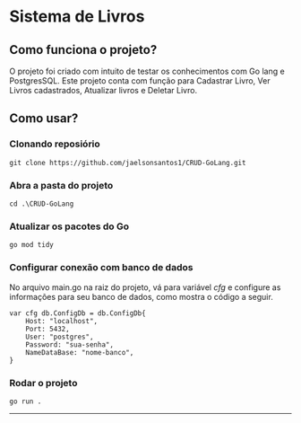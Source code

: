 # Sistema de Livros

## Como funciona o projeto?
O projeto foi criado com intuito de testar os conhecimentos com Go lang e PostgresSQL. Este projeto conta com função para Cadastrar Livro, Ver Livros cadastrados, Atualizar livros e Deletar Livro.

## Como usar?
### Clonando reposiório
`git clone https://github.com/jaelsonsantos1/CRUD-GoLang.git`

### Abra a pasta do projeto
`cd .\CRUD-GoLang`

### Atualizar os pacotes do Go
`go mod tidy`

### Configurar conexão com banco de dados
No arquivo main.go na raiz do projeto, vá para variável *cfg* e configure as informações para seu banco de dados, como mostra o código a seguir.
```
var cfg db.ConfigDb = db.ConfigDb{
	Host: "localhost",
	Port: 5432,
	User: "postgres",
	Password: "sua-senha",
	NameDataBase: "nome-banco",
}
```

### Rodar o projeto
`go run .`

<hr>
